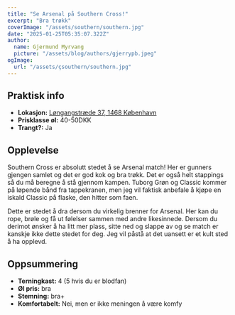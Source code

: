 ```yaml
---
title: "Se Arsenal på Southern Cross!"
excerpt: "Bra trøkk"
coverImage: "/assets/southern/southern.jpg"
date: "2025-01-25T05:35:07.322Z"
author:
  name: Gjermund Myrvang
  picture: "/assets/blog/authors/gjerrypb.jpeg"
ogImage:
  url: "/assets/çsouthern/southern.jpg"
---
```


## Praktisk info

- **Lokasjon:** [Løngangstræde 37, 1468 København](https://www.google.com/maps/place//data=!4m2!3m1!1s0x46525312316a8285:0xc9439e7bb355b38c?sa=X&ved=1t:8290&ictx=111)
- **Prisklasse øl:** 40-50DKK
- **Trangt?:** Ja

## Opplevelse

Southern Cross er absolutt stedet å se Arsenal match! Her er gunners gjengen samlet og det er god kok og bra trøkk. Det er også helt stappings så du må beregne å stå gjennom kampen. Tuborg Grøn og Classic kommer på løpende bånd fra tappekranen, men jeg vil faktisk anbefale å kjøpe en iskald Classic på flaske, den hitter som faen.

Dette er stedet å dra dersom du virkelig brenner for Arsenal. Her kan du rope, brøle og få ut følelser sammen med andre likesinnede. Dersom du derimot ønsker å ha litt mer plass, sitte ned og slappe av og se match er kanskje ikke dette stedet for deg. Jeg vil påstå at det uansett er et kult sted å ha opplevd.

## Oppsummering

- **Terningkast:** 4 (5 hvis du er blodfan)
- **Øl pris:** bra
- **Stemning:** bra+
- **Komfortabelt:** Nei, men er ikke meningen å være komfy
